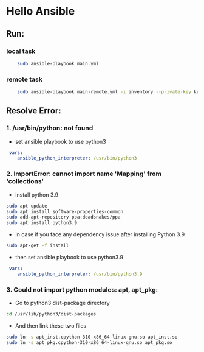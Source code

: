 # Hello Ansible

## Run:

### local task
```sh
    sudo ansible-playbook main.yml
```

### remote task
```sh
    sudo ansible-playbook main-remote.yml -i inventory --private-key keyfile.pem
```

## Resolve Error:

### 1. /usr/bin/python: not found
- set ansible playbook to use python3
```yml
 vars:
    ansible_python_interpreter: /usr/bin/python3
```

### 2. ImportError: cannot import name 'Mapping' from 'collections'
- install python 3.9
```sh
sudo apt update
sudo apt install software-properties-common
sudo add-apt-repository ppa:deadsnakes/ppa
sudo apt install python3.9
```
- In case if you face any dependency issue after installing Python 3.9
```sh
sudo apt-get -f install
```
- then set ansible playbook to use python3.9
```yml
 vars:
    ansible_python_interpreter: /usr/bin/python3.9
```

### 3. Could not import python modules: apt, apt_pkg:
- Go to python3 dist-package directory
```sh
cd /usr/lib/python3/dist-packages
```

- And then link these two files
```sh
sudo ln -s apt_inst.cpython-310-x86_64-linux-gnu.so apt_inst.so
sudo ln -s apt_pkg.cpython-310-x86_64-linux-gnu.so apt_pkg.so
```